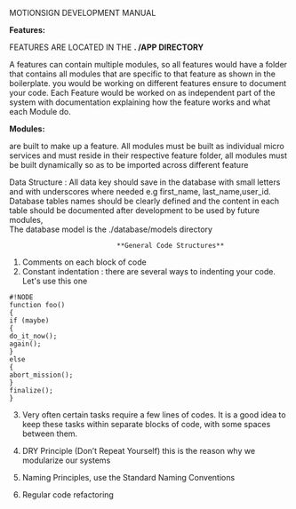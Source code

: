 
MOTIONSIGN DEVELOPMENT MANUAL 
  
**Features:**
 
FEATURES ARE LOCATED IN THE **. /APP DIRECTORY** 
 
A features can contain multiple modules, so all features would have a folder that contains all modules that are specific to that feature as shown in the boilerplate. you would be working on different features ensure to document your code. Each Feature would be worked on as independent part of the system with documentation explaining how the feature works and what each Module do.
 
 
**Modules:**  

 are built to make up a feature. All modules must be built as individual micro services  and must reside in their respective feature folder, all modules must be built dynamically so as to be imported across different feature 
 
  	     
	
Data Structure :
 All data key should save in the database with small letters and with underscores where needed  e.g first_name,  last_name,user_id. 
Database tables names should be clearly defined and the content in each table should be documented after development to be used by future modules,  
The database model is the ./database/models    directory 
 
 
                               **General Code Structures**
 
 
 
1. Comments on each block of code 
2. Constant indentation : there are several ways to indenting your code. Let's use this one

  
```
#!NODE
function foo()
{
if (maybe)
{
do_it_now();
again();
}
else
{
abort_mission();
}
finalize();
}

```
 
3. Very often  certain tasks require a few lines of codes. It is a good idea to keep these tasks within separate blocks of code, with some spaces between them.

4. DRY Principle (Don’t Repeat Yourself)  this is the reason why we modularize our systems 
5. Naming Principles,  use the Standard Naming Conventions
6. Regular code refactoring

